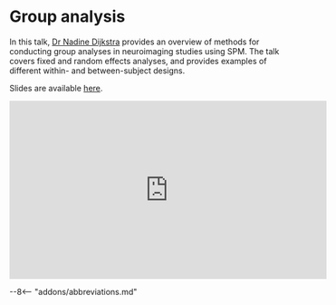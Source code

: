 # Group analysis

In this talk, [Dr Nadine Dijkstra](https://profiles.ucl.ac.uk/74410-nadine-dijkstra) provides an overview of methods for conducting group analyses in neuroimaging studies using SPM. The talk covers fixed and random effects analyses, and provides examples of different within- and between-subject designs.

Slides are available [here](../slides/2025/07_group_analysis.pdf).

<iframe width="560" height="315" src="https://www.youtube.com/embed/8FsEMg7A6S0?si=Yq8QgiJQoOzjhxdS" title="YouTube video player" frameborder="0" allow="accelerometer; autoplay; clipboard-write; encrypted-media; gyroscope; picture-in-picture; web-share" referrerpolicy="strict-origin-when-cross-origin" allowfullscreen></iframe>

--8<-- "addons/abbreviations.md"
